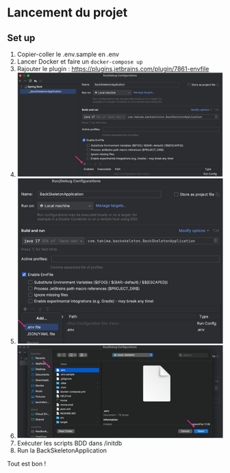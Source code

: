 # Lancement du projet

## Set up 
1. Copier-coller le .env.sample en .env
2. Lancer Docker et faire un `docker-compose up`
3. Rajouter le plugin : https://plugins.jetbrains.com/plugin/7861-envfile
4. <img src="img-readme/img.png">
5. <img src="img-readme/img_1.png">
6. <img src="img-readme/img_2.png">
7. Exécuter les scripts BDD dans /initdb
8. Run la BackSkeletonApplication

Tout est bon !
